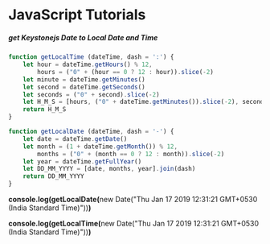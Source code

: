 # JavaScript Tutorials
##### get Keystonejs Date to Local Date and Time
```js
function getLocalTime (dateTime, dash = ':') {
    let hour = dateTime.getHours() % 12,
        hours = ("0" + (hour == 0 ? 12 : hour)).slice(-2)
    let minute = dateTime.getMinutes()
    let second = dateTime.getSeconds()
    let seconds = ("0" + second).slice(-2)
    let H_M_S = [hours, ("0" + dateTime.getMinutes()).slice(-2), seconds].join(dash)
    return H_M_S
}

function getLocalDate (dateTime, dash = '-') {
    let date = dateTime.getDate()
    let month = (1 + dateTime.getMonth()) % 12,
        months = ("0" + (month == 0 ? 12 : month)).slice(-2)
    let year = dateTime.getFullYear()
    let DD_MM_YYYY = [date, months, year].join(dash)
    return DD_MM_YYYY
}
```

<b>console.log(getLocalDate(</b>new Date("Thu Jan 17 2019 12:31:21 GMT+0530 (India Standard Time)"))<b>)</b>

<b>console.log(getLocalTime(</b>new Date("Thu Jan 17 2019 12:31:21 GMT+0530 (India Standard Time)"))<b>)</b>
